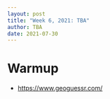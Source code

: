 ```yaml
---
layout: post
title: "Week 6, 2021: TBA"
author: TBA
date: 2021-07-30
---
```


# Warmup

* <https://www.geoguessr.com/>
